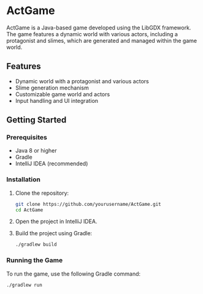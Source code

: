 # ActGame

ActGame is a Java-based game developed using the LibGDX framework. The game features a dynamic world with various actors, including a protagonist and slimes, which are generated and managed within the game world.

## Features

- Dynamic world with a protagonist and various actors
- Slime generation mechanism
- Customizable game world and actors
- Input handling and UI integration

## Getting Started

### Prerequisites

- Java 8 or higher
- Gradle
- IntelliJ IDEA (recommended)

### Installation

1. Clone the repository:
    ```sh
    git clone https://github.com/yourusername/ActGame.git
    cd ActGame
    ```

2. Open the project in IntelliJ IDEA.

3. Build the project using Gradle:
    ```sh
    ./gradlew build
    ```

### Running the Game

To run the game, use the following Gradle command:
```sh
./gradlew run